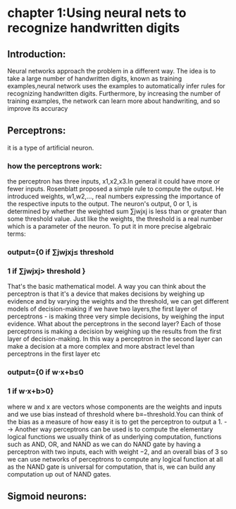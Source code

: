 # chapter 1:Using neural nets to recognize handwritten digits

## Introduction:
Neural networks approach the problem in a different way. The idea is to take a large number of handwritten digits, known as training examples,neural network uses the examples to automatically infer rules for recognizing handwritten digits. Furthermore, by increasing the number of training examples, the network can learn more about handwriting, and so improve its accuracy

## Perceptrons:
it is a type of artificial neuron.
### how the perceptrons work:
the perceptron has three inputs, x1,x2,x3.In general it could have more or fewer inputs. Rosenblatt proposed a simple rule to compute the output. He introduced weights, w1,w2,…, real numbers expressing the importance of the respective inputs to the output. The neuron's output, 0 or 1, is determined by whether the weighted sum ∑jwjxj is less than or greater than some threshold value. Just like the weights, the threshold is a real number which is a parameter of the neuron. To put it in more precise algebraic terms:
### output={0 if ∑jwjxj≤ threshold
###         1 if ∑jwjxj> threshold }

That's the basic mathematical model. A way you can think about the perceptron is that it's a device that makes decisions by weighing up evidence and by varying the weights and the threshold, we can get different models of decision-making
if we have two layers,the first layer of perceptrons - is making three very simple decisions, by weighing the input evidence. What about the perceptrons in the second layer? Each of those perceptrons is making a decision by weighing up the results from the first layer of decision-making. In this way a perceptron in the second layer can make a decision at a more complex and more abstract level than perceptrons in the first layer etc
### output={0 if w⋅x+b≤0
###         1 if w⋅x+b>0} 
 where w and x are vectors whose components are the weights and inputs and we use bias instead of threshold where b≡−threshold.You can think of the bias as a measure of how easy it is to get the perceptron to output a 1.
--> Another way perceptrons can be used is to compute the elementary logical functions we usually think of as underlying computation, functions such as AND, OR, and NAND as we can do NAND gate by having a perceptron with two inputs, each with weight −2, and an overall bias of 3 so we can use networks of perceptrons to compute any logical function at all as the NAND gate is universal for computation, that is, we can build any computation up out of NAND gates.

## Sigmoid neurons:

